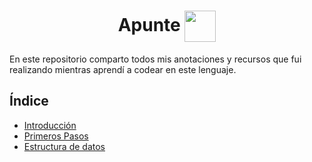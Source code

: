 <h1 align='center'>
    Apunte
    <img align='center', height='50' src="https://www.python.org/static/img/python-logo.png">
</h1>


En este repositorio comparto todos mis anotaciones y recursos que fui realizando mientras aprendí a codear en este lenguaje. 

## Índice ##

- [Introducción](https://github.com/juancruzromero/apunte_python/blob/main/apuntes/01-introduccion.md)
- [Primeros Pasos](https://github.com/juancruzromero/apunte_python/blob/main/apuntes/02-primeros-pasos.md)
- [Estructura de datos](https://github.com/juancruzromero/apunte_python/blob/main/apuntes/02-primeros-pasos.md)